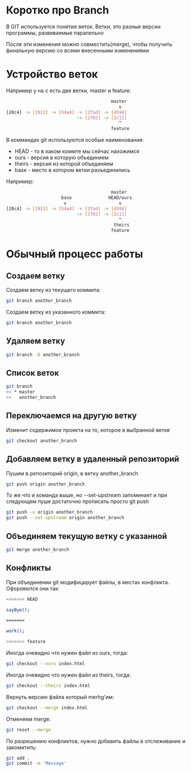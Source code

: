 # Коротко про Branch

[aboutBranch]: #коротко-про-branch

В GIT используется понятие веток. Ветки, это разные версии программы, развиваемые паралельно

После эти изменения можно совместить(merge), чтобы получить финальную версию со всеми внесенными изменениями

# Устройство веток

Например у на с есть две ветки, master и feature:

```bash
                                        master
                                           v
[20c4] -> [1913] -> [54a4] -> [2fad] -> [4594]
                           -> [2702] -> [2c11]
                                           ^
                                        feature
```

В коммандах git используются особые наименования:

-   HEAD - то в каком коммте мы сейчас нахожимся
-   ours - версия в которую объединяем
-   theirs - версия из которой объединяем
-   base - место в котором ветки разъединились

Например:

```bash
                                        master
                     base              HEAD/ours
                      v                    v
[20c4] -> [1913] -> [54a4] -> [2fad] -> [4594]
                           -> [2702] -> [2c11]
                                           ^
                                         theirs
                                        feature
```

# Обычный процесс работы

[usualProccess]: #обычный-процесс-работы

## Создаем ветку

Создаем ветку из текущего коммита:

```bash
git branch another_branch
```

Создаем ветку из указанного коммита:

```bash
git branch another_branch
```

## Удаляем ветку

```bash
git branch -D another_branch
```

## Список веток

```bash
git branch
>> * master
>>   another_branch
```

## Переключаемся на другую ветку

Изменит содержимое проекта на то, которое в выбранной ветке

```bash
git checkout another_branch
```

## Добавляем ветку в удаленный репозиторий

Пушим в репозиторий origin, в ветку another_branch

```bash
git push origin another_branch
```

То же что и команда выше, но --set-upstream запоминает и при следующем пуше достаточно прописать просто git push

```bash
git push -u origin another_branch
git push --set-upstream origin another_branch
```

## Объединяем текущую ветку с указанной

```bash
git merge another_branch
```

## Конфликты

При объединении git модифицирует файлы, в местах конфликта. Офорляются они так:

```bash
<<<<<<< HEAD

sayBye();

=======

work();

>>>>>>> feature
```

Иногда очевидно что нужен файл из ours, тогда:

```bash
git checkout --ours index.html
```

Иногда очевидно что нужен файл из theirs, тогда:

```bash
git checkout --theirs index.html
```

Вернуть версию файла который merhg'им:

```bash
git checkout --merge index.html
```

Отменяем merge:

```bash
git reset --merge
```

По разрешению конфликтов, нужно добавить файлы в отслеживание и закомитить:

```bash
git add .
git commit -m 'Message'
```
